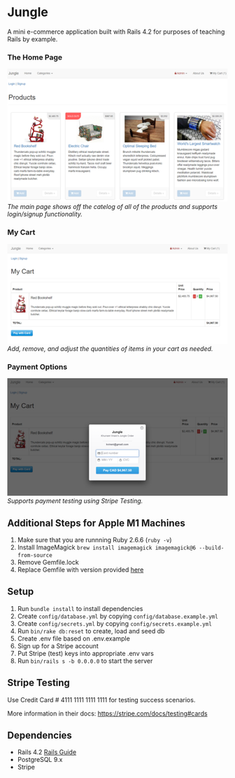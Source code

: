 # Jungle

A mini e-commerce application built with Rails 4.2 for purposes of teaching Rails by example.

### The Home Page

!['main-page'](https://github.com/Vptrinh/Jungle/blob/master/public/images/Jungler-Homepage.PNG?raw=true)
_The main page shows off the catelog of all of the products and supports login/signup functionality._

### My Cart

!['Cart'](https://github.com/Vptrinh/Jungle/blob/master/public/images/Jungler-cart.PNG?raw=true)
_Add, remove, and adjust the quantities of items in your cart as needed._

### Payment Options

!['Payment'](https://github.com/Vptrinh/Jungle/blob/master/public/images/Jungler-Payment.PNG?raw=true)
_Supports payment testing using Stripe Testing._

## Additional Steps for Apple M1 Machines

1. Make sure that you are runnning Ruby 2.6.6 (`ruby -v`)
1. Install ImageMagick `brew install imagemagick imagemagick@6 --build-from-source`
1. Remove Gemfile.lock
1. Replace Gemfile with version provided [here](https://gist.githubusercontent.com/FrancisBourgouin/831795ae12c4704687a0c2496d91a727/raw/ce8e2104f725f43e56650d404169c7b11c33a5c5/Gemfile)

## Setup

1. Run `bundle install` to install dependencies
2. Create `config/database.yml` by copying `config/database.example.yml`
3. Create `config/secrets.yml` by copying `config/secrets.example.yml`
4. Run `bin/rake db:reset` to create, load and seed db
5. Create .env file based on .env.example
6. Sign up for a Stripe account
7. Put Stripe (test) keys into appropriate .env vars
8. Run `bin/rails s -b 0.0.0.0` to start the server

## Stripe Testing

Use Credit Card # 4111 1111 1111 1111 for testing success scenarios.

More information in their docs: <https://stripe.com/docs/testing#cards>

## Dependencies

- Rails 4.2 [Rails Guide](http://guides.rubyonrails.org/v4.2/)
- PostgreSQL 9.x
- Stripe
